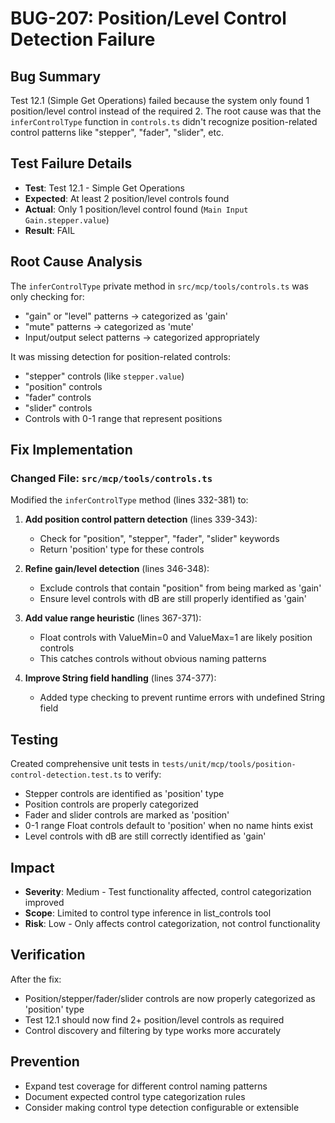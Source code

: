 # BUG-207: Position/Level Control Detection Failure

## Bug Summary
Test 12.1 (Simple Get Operations) failed because the system only found 1 position/level control instead of the required 2. The root cause was that the `inferControlType` function in `controls.ts` didn't recognize position-related control patterns like "stepper", "fader", "slider", etc.

## Test Failure Details
- **Test**: Test 12.1 - Simple Get Operations
- **Expected**: At least 2 position/level controls found
- **Actual**: Only 1 position/level control found (`Main Input Gain.stepper.value`)
- **Result**: FAIL

## Root Cause Analysis
The `inferControlType` private method in `src/mcp/tools/controls.ts` was only checking for:
- "gain" or "level" patterns → categorized as 'gain'
- "mute" patterns → categorized as 'mute'
- Input/output select patterns → categorized appropriately

It was missing detection for position-related controls:
- "stepper" controls (like `stepper.value`)
- "position" controls
- "fader" controls
- "slider" controls
- Controls with 0-1 range that represent positions

## Fix Implementation

### Changed File: `src/mcp/tools/controls.ts`

Modified the `inferControlType` method (lines 332-381) to:

1. **Add position control pattern detection** (lines 339-343):
   - Check for "position", "stepper", "fader", "slider" keywords
   - Return 'position' type for these controls

2. **Refine gain/level detection** (lines 346-348):
   - Exclude controls that contain "position" from being marked as 'gain'
   - Ensure level controls with dB are still properly identified as 'gain'

3. **Add value range heuristic** (lines 367-371):
   - Float controls with ValueMin=0 and ValueMax=1 are likely position controls
   - This catches controls without obvious naming patterns

4. **Improve String field handling** (lines 374-377):
   - Added type checking to prevent runtime errors with undefined String field

## Testing
Created comprehensive unit tests in `tests/unit/mcp/tools/position-control-detection.test.ts` to verify:
- Stepper controls are identified as 'position' type
- Position controls are properly categorized
- Fader and slider controls are marked as 'position'
- 0-1 range Float controls default to 'position' when no name hints exist
- Level controls with dB are still correctly identified as 'gain'

## Impact
- **Severity**: Medium - Test functionality affected, control categorization improved
- **Scope**: Limited to control type inference in list_controls tool
- **Risk**: Low - Only affects control categorization, not control functionality

## Verification
After the fix:
- Position/stepper/fader/slider controls are now properly categorized as 'position' type
- Test 12.1 should now find 2+ position/level controls as required
- Control discovery and filtering by type works more accurately

## Prevention
- Expand test coverage for different control naming patterns
- Document expected control type categorization rules
- Consider making control type detection configurable or extensible